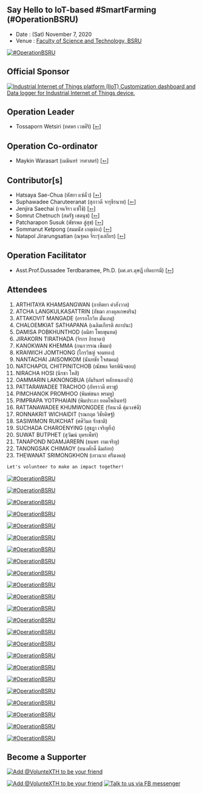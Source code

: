 ## Say Hello to IoT-based #SmartFarming (#OperationBSRU)

+ Date : (Sat) November 7, 2020
+ Venue : [Faculty of Science and Technology, BSRU](http://sci.bsru.ac.th/)

[![](/OperationBSRU/pic/AfterTheMatch1.jpg "#OperationBSRU")](https://www.facebook.com/hashtag/OperationBSRU)

## Official Sponsor
[![](OperationBSRU/pic/senses-logo.png "Industrial Internet of Things platform (IIoT) Customization dashboard and Data logger for Industrial Internet of Things device.")](https://www.sensesiot.com/)

## Operation Leader
+ Tossaporn Wetsiri (ทศพร เวชศิริ) [[➳](https://www.facebook.com/wetsiri)]

## Operation Co-ordinator
+ Maykin Warasart (เมฆินทร์ วรศาสตร์) [[➳](http://mk.in.th)]

## Contributor[s]
+ Hatsaya Sae-Chua (หัสยา แซ่ฉั่ว) [[➳](https://www.facebook.com/profile.php?id=100005176634024)]
+ Suphawadee Charuteeranat (สุภาวดี จารุธีรนาท) [[➳](https://www.facebook.com/thdeemiss03)]
+ Jenjira Saechai (เจนจิรา แซ่ใช้) [[➳](https://www.facebook.com/JaJa.jenjira)]
+ Somrut Chetnuch (สมรัฐ เชตนุช) [[➳](https://www.facebook.com/somrut.chetnuch)]
+ Patcharapon Susuk (พัชรพล สู่สุข) [[➳](https://www.facebook.com/Forestwick)]
+ Sommanut Ketpong (สมมนัส เกตุผ่อง) [[➳](https://www.facebook.com/tong.ketpong)]
+ Natapol Jirarungsatian (ณฐพล จิระรุ่งเสถียร) [[➳](https://web.facebook.com/profile.php?id=100000170964455)]

## Operation Facilitator
+ Asst.Prof.Dussadee Terdbaramee, Ph.D. (ผศ.ดร.ดุษฎี เทิดบารมี) [[➳](https://www.facebook.com/dussadee.tredbaramee)]

## Attendees
1. ARTHITAYA KHAMSANGWAN (อาทิตยา คำสังวาล) <!--- [[Cert](OperationBSRU/attendance/VXOpBSRU-20201107-ARTHITAYA-KHAMSANGWAN.pdf)] -->
1. ATCHA LANGKULKASATTRIN (อัชฌา ลางคุลเกษตริน)
1. ATTAKOVIT MANGADE (อรรถโกวิท มั่นเกตุ)
1. CHALOEMKIAT SATHAPANA (เฉลิมเกียรติ สถาปนะ)
1. DAMISA POBKHUNTHOD (ดมิสา โพบขุนทด)
1. JIRAKORN TIRATHADA (จิรกร ถิรธาดา)
1. KANOKWAN KHEMMA (กนกวรรณ เข็มมา)
1. KRAIWICH JOMTHONG (ไกรวิชญ์ จอมทอง)
1. NANTACHAI JAISOMKOM (นันทชัย ใจสมคม)
1. NATCHAPOL CHITPINITCHOB (ณัชพล จิตรพินิจชอบ)
1. NIRACHA HOSI (นิรชา โหสิ)
1. OAMMARIN LAKNONGBUA (อัมรินทร์ หลักหนองบัว)
1. PATTARAWADEE TRACHOO (ภัทราวดี ตราชู)
1. PIMCHANOK PROMHOO (พิมพ์ชนก พรมหู)
1. PIMPRAPA YOTPHAIAIN (พิมประภา ยอดไพอินทร์)
1. RATTANAWADEE KHUMWONGDEE (รัตนวดี คุ้มวงษ์ดี)
1. RONNAKRIT WICHAIDIT (รณกฤต วิชัยดิษฐ์)
1. SASIWIMON RUKCHAT (ศศิวิมล รักชาติ)
1. SUCHADA CHAROENYING (สุชฎา เจริญยิ่ง)
1. SUWAT BUTPHET (สุวัฒน์ บุตรเพ็ชร์)
1. TANAPOND NGAMJARERN (ธนพร งามเจริญ)
1. TANONGSAK CHIMAOY (ทนงศักดิ์ ฉิมอ้อย)
1. THEWANAT SRIMONGKHON (เทวนาถ ศรีมงคล)

```markdown
Let's volunteer to make an impact together!
```

[![](/OperationBSRU/pic/AfterTheMatch9.jpg "#OperationBSRU")](https://www.facebook.com/hashtag/OperationBSRU)

[![](/OperationBSRU/pic/01.jpg "#OperationBSRU")](https://www.facebook.com/hashtag/OperationBSRU)

[![](/OperationBSRU/pic/02.jpg "#OperationBSRU")](https://www.facebook.com/hashtag/OperationBSRU)

[![](/OperationBSRU/pic/07.jpg "#OperationBSRU")](https://www.facebook.com/hashtag/OperationBSRU)

[![](/OperationBSRU/pic/10.jpg "#OperationBSRU")](https://www.facebook.com/hashtag/OperationBSRU)

[![](/OperationBSRU/pic/11.jpg "#OperationBSRU")](https://www.facebook.com/hashtag/OperationBSRU)

[![](/OperationBSRU/pic/12.jpg "#OperationBSRU")](https://www.facebook.com/hashtag/OperationBSRU)

[![](/OperationBSRU/pic/13.jpg "#OperationBSRU")](https://www.facebook.com/hashtag/OperationBSRU)

[![](/OperationBSRU/pic/14.jpg "#OperationBSRU")](https://www.facebook.com/hashtag/OperationBSRU)

[![](/OperationBSRU/pic/15.jpg "#OperationBSRU")](https://www.facebook.com/hashtag/OperationBSRU)

[![](/OperationBSRU/pic/26.jpg "#OperationBSRU")](https://www.facebook.com/hashtag/OperationBSRU)

[![](/OperationBSRU/pic/28.jpg "#OperationBSRU")](https://www.facebook.com/hashtag/OperationBSRU)

[![](/OperationBSRU/pic/30.jpg "#OperationBSRU")](https://www.facebook.com/hashtag/OperationBSRU)

[![](/OperationBSRU/pic/44.jpg "#OperationBSRU")](https://www.facebook.com/hashtag/OperationBSRU)

[![](/OperationBSRU/pic/50.jpg "#OperationBSRU")](https://www.facebook.com/hashtag/OperationBSRU)

[![](/OperationBSRU/pic/58.jpg "#OperationBSRU")](https://www.facebook.com/hashtag/OperationBSRU)

[![](/OperationBSRU/pic/60.jpg "#OperationBSRU")](https://www.facebook.com/hashtag/OperationBSRU)

[![](/OperationBSRU/pic/70.jpg "#OperationBSRU")](https://www.facebook.com/hashtag/OperationBSRU)

[![](/OperationBSRU/pic/82.jpg "#OperationBSRU")](https://www.facebook.com/hashtag/OperationBSRU)

[![](/OperationBSRU/pic/88.jpg "#OperationBSRU")](https://www.facebook.com/hashtag/OperationBSRU)

[![](/OperationBSRU/pic/90.jpg "#OperationBSRU")](https://www.facebook.com/hashtag/OperationBSRU)

[![](/OperationBSRU/pic/92.jpg "#OperationBSRU")](https://www.facebook.com/hashtag/OperationBSRU)

[![](/OperationBSRU/pic/94.jpg "#OperationBSRU")](https://www.facebook.com/hashtag/OperationBSRU)

## Become a Supporter

[![](https://scdn.line-apps.com/n/line_add_friends/btn/en.png "Add @VolunteXTH to be your friend")](https://lin.ee/cnIgUj4)

[![](/@VolunteXTH.png "Add @VolunteXTH to be your friend")](https://line.me/R/ti/p/@voluntex)
[![](/fb-m.png "Talk to us via FB messenger")](https://m.me/VolunteXTH)
